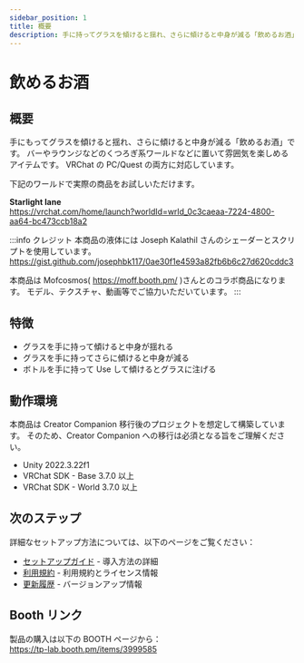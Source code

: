 ```yaml
---
sidebar_position: 1
title: 概要
description: 手に持ってグラスを傾けると揺れ、さらに傾けると中身が減る「飲めるお酒」のドキュメント
---
```


# 飲めるお酒

## 概要

手にもってグラスを傾けると揺れ、さらに傾けると中身が減る「飲めるお酒」です。
バーやラウンジなどのくつろぎ系ワールドなどに置いて雰囲気を楽しめるアイテムです。
VRChat の PC/Quest の両方に対応しています。

下記のワールドで実際の商品をお試しいただけます。

**Starlight lane**  
https://vrchat.com/home/launch?worldId=wrld_0c3caeaa-7224-4800-aa64-bc473ccb18a2

:::info クレジット
本商品の液体には Joseph Kalathil さんのシェーダーとスクリプトを使用しています。
https://gist.github.com/josephbk117/0ae30f1e4593a82fb6b6c27d620cddc3

本商品は Mofcosmos( https://moff.booth.pm/ )さんとのコラボ商品になります。
モデル、テクスチャ、動画等でご協力いただいています。
:::

## 特徴

- グラスを手に持って傾けると中身が揺れる
- グラスを手に持ってさらに傾けると中身が減る
- ボトルを手に持って Use して傾けるとグラスに注げる

## 動作環境

本商品は Creator Companion 移行後のプロジェクトを想定して構築しています。
そのため、Creator Companion への移行は必須となる旨をご理解ください。

- Unity 2022.3.22f1
- VRChat SDK - Base 3.7.0 以上
- VRChat SDK - World 3.7.0 以上

## 次のステップ

詳細なセットアップ方法については、以下のページをご覧ください：

- [セットアップガイド](./setup) - 導入方法の詳細
- [利用規約](./terms) - 利用規約とライセンス情報
- [更新履歴](./changelog) - バージョンアップ情報

## Booth リンク

製品の購入は以下の BOOTH ページから：  
https://tp-lab.booth.pm/items/3999585
